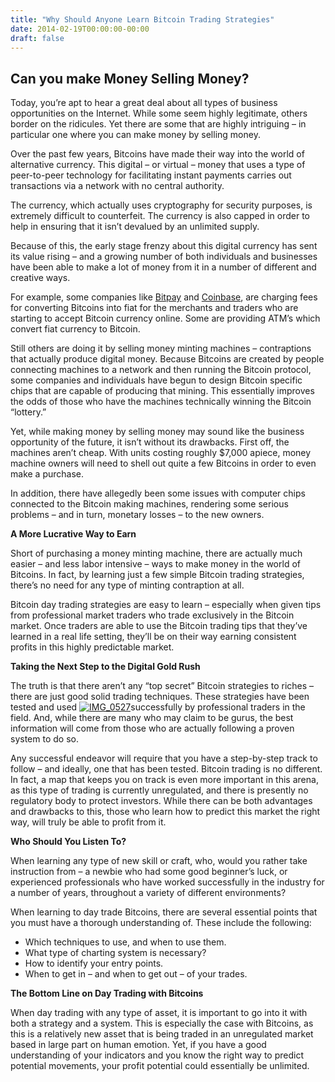 ```yaml
---
title: "Why Should Anyone Learn Bitcoin Trading Strategies"
date: 2014-02-19T00:00:00-00:00
draft: false
---
```


## Can you make Money Selling Money?

Today, you’re apt to hear a great deal about all types of business opportunities on the Internet. While some seem highly legitimate, others border on the ridicules. Yet there are some that are highly intriguing – in particular one where you can make money by selling money.

Over the past few years, Bitcoins have made their way into the world of alternative currency. This digital – or virtual – money that uses a type of peer-to-peer technology for facilitating instant payments carries out transactions via a network with no central authority.

The currency, which actually uses cryptography for security purposes, is extremely difficult to counterfeit. The currency is also capped in order to help in ensuring that it isn’t devalued by an unlimited supply.

Because of this, the early stage frenzy about this digital currency has sent its value rising – and a growing number of both individuals and businesses have been able to make a lot of money from it in a number of different and creative ways.

For example, some companies like [Bitpay](http://bitpay.com "Bitpay") and [Coinbase](http://coinbase.com "Coinbase"), are charging fees for converting Bitcoins into fiat for the merchants and traders who are starting to accept Bitcoin currency online.  Some are providing ATM’s which convert fiat currency to Bitcoin.

Still others are doing it by selling money minting machines – contraptions that actually produce digital money. Because Bitcoins are created by people connecting machines to a network and then running the Bitcoin protocol, some companies and individuals have begun to design Bitcoin specific chips that are capable of producing that mining. This essentially improves the odds of those who have the machines technically winning the Bitcoin “lottery.”

Yet, while making money by selling money may sound like the business opportunity of the future, it isn’t without its drawbacks. First off, the machines aren’t cheap. With units costing roughly $7,000 apiece, money machine owners will need to shell out quite a few Bitcoins in order to even make a purchase.

In addition, there have allegedly been some issues with computer chips connected to the Bitcoin making machines, rendering some serious problems – and in turn, monetary losses – to the new owners.

**A More Lucrative Way to Earn**

Short of purchasing a money minting machine, there are actually much easier – and less labor intensive – ways to make money in the world of Bitcoins. In fact, by learning just a few simple Bitcoin trading strategies, there’s no need for any type of minting contraption at all.

Bitcoin day trading strategies are easy to learn – especially when given tips from professional market traders who trade exclusively in the Bitcoin market. Once traders are able to use the Bitcoin trading tips that they’ve learned in a real life setting, they’ll be on their way earning consistent profits in this highly predictable market.

**Taking the Next Step to the Digital Gold Rush**

The truth is that there aren’t any “top secret” Bitcoin strategies to riches – there are just good solid trading techniques. These strategies have been tested and used [![IMG_0527](http://probitcointrading.com/wp-content/uploads/2014/02/Modern_cash_metaphore-300x200.jpg)](http://probitcointrading.com/wp-content/uploads/2014/02/Modern_cash_metaphore.jpg)successfully by professional traders in the field. And, while there are many who may claim to be gurus, the best information will come from those who are actually following a proven system to do so.

Any successful endeavor will require that you have a step-by-step track to follow – and ideally, one that has been tested. Bitcoin trading is no different. In fact, a map that keeps you on track is even more important in this arena, as this type of trading is currently unregulated, and there is presently no regulatory body to protect investors. While there can be both advantages and drawbacks to this, those who learn how to predict this market the right way, will truly be able to profit from it.

**Who Should You Listen To?**

When learning any type of new skill or craft, who, would you rather take instruction from – a newbie who had some good beginner’s luck, or experienced professionals who have worked successfully in the industry for a number of years, throughout a variety of different environments?

When learning to day trade Bitcoins, there are several essential points that you must have a thorough understanding of. These include the following:

*   Which techniques to use, and when to use them.
*   What type of charting system is necessary?
*   How to identify your entry points.
*   When to get in – and when to get out – of your trades.

**The Bottom Line on Day Trading with Bitcoins**

When day trading with any type of asset, it is important to go into it with both a strategy and a system. This is especially the case with Bitcoins, as this is a relatively new asset that is being traded in an unregulated market based in large part on human emotion. Yet, if you have a good understanding of your indicators and you know the right way to predict potential movements, your profit potential could essentially be unlimited.
